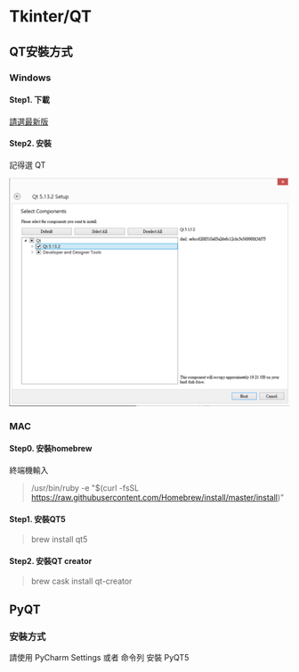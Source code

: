 # Tkinter/QT

## QT安裝方式

### Windows

#### Step1. 下載

[請選最新版](https://download.qt.io/archive/qt/)

#### Step2. 安裝

記得選 QT

![](https://github.com/grand-coder/stmicro3/raw/master/qtstep1.png)

### MAC

#### Step0. 安裝homebrew

終端機輸入

> /usr/bin/ruby -e "$(curl -fsSL https://raw.githubusercontent.com/Homebrew/install/master/install)"

#### Step1. 安裝QT5

> brew install qt5

#### Step2. 安裝QT creator

> brew cask install qt-creator

## PyQT

### 安裝方式

請使用 PyCharm Settings 或者 命令列 安裝 PyQT5
